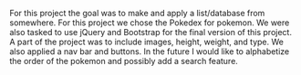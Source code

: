 For this project the goal was to make and apply a list/database from somewhere. For this project we chose the Pokedex for pokemon. We were also tasked to use jQuery and Bootstrap for the final version of this project. 
A part of the project was to include images, height, weight, and type. We also applied a nav bar and buttons. 
In the future I would like to alphabetize the order of the pokemon and possibly add a search feature. 